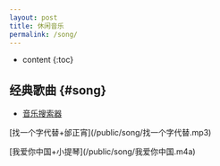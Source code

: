 ```yaml
---
layout: post
title: 休闲音乐
permalink: /song/
---
```


* content
{:toc}


经典歌曲								{#song}
-----------------------------------------------------------------
+ [音乐搜索器](http://music.cccyun.cc/)

<p>[找一个字代替+邰正宵](/public/song/找一个字代替.mp3)</p>

<p>[我爱你中国+小提琴](/public/song/我爱你中国.m4a)</p>
